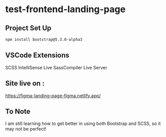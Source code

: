 # test-frontend-landing-page

## Project Set Up

```bash
npm install bootstrap@5.3.0-alpha3
```

## VSCode Extensions

SCSS IntelliSense
Live SassCompiler
Live Server

## Site live on : 

https://figma-landing-page-figma.netlify.app/

## To Note

I am still learning how to get better in using both Bootstrap and SCSS, so it may not be perfect! 



